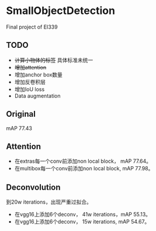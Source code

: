 # SmallObjectDetection
Final project of EI339

## TODO
+ ~~计算小物体的标签~~ 具体标准未统一
+ ~~增加attention~~
+ 增加anchor box数量
+ 增加反卷积层
+ 增加IoU loss
+ Data augmentation


## Original
mAP 77.43

## Attention
+ 在extras每一个conv前添加non local block， mAP 77.64。
+ 在multibox每一个conv前添加non local block, mAP 77.98。

## Deconvolution
到20w iterations，出现严重过拟合。
+ 在vgg16上添加6个deconv， 41w iterations，mAP 55.13。
+ 在vgg16上添加6个deconv， 15w iterations, mAP 54.67。
